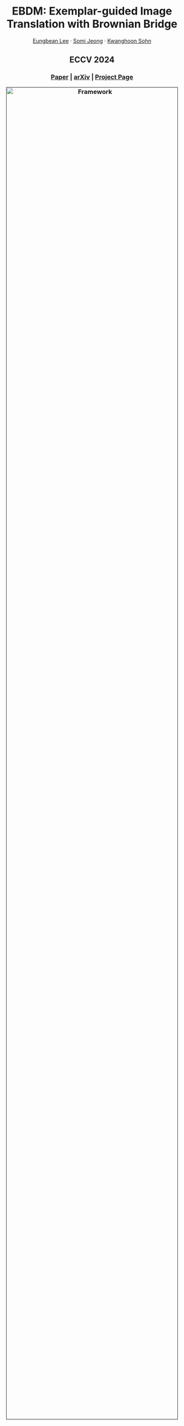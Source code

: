 <p align="center">
<h1 align="center">EBDM: Exemplar-guided Image Translation with Brownian Bridge</h2>
<p align="center">
    <a href="https://eungbean.com">Eungbean Lee</a>
    ·
    <a href="">Somi Jeong</a>
    ·
    <a href="">Kwanghoon Sohn</a>
  </p>
  <h2 align="center">ECCV 2024</h2>

  <h3 align="center">
<a href="">Paper</a> | <a href="">arXiv</a> | <a href="">Project Page</a>
  <div align="center"></div>
</p>

<p align="center">
  <a href="">
    <img src=".docs/architecture.png" alt="Framework" width="95%">
  </a>
</p>

<p align="center">
We introduce a Brownian Bridge Diffusion Model for exemplar-guided image translation (EGIT), that translates from structure control to a photo-realistic image while exploiting style from exemplars.
</p>
<be>

## Updates
* We are diligently preparing the demo and code for public release, and resolving some license issues related to the code. While we cannot specify an exact release date right now, rest assured that our intention to offer access to both the demo and our source code is definite.
